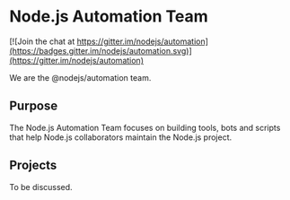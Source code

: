 # Node.js Automation Team

[![Join the chat at https://gitter.im/nodejs/automation](https://badges.gitter.im/nodejs/automation.svg)](https://gitter.im/nodejs/automation)

We are the @nodejs/automation team.

## Purpose

The Node.js Automation Team focuses on building tools, bots and scripts that
help Node.js collaborators maintain the Node.js project.

## Projects

To be discussed.

